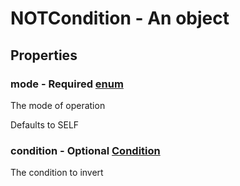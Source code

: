 

# NOTCondition - An object



## Properties



### mode - Required [enum](enum)



 The mode of operation



Defaults to SELF



### condition - Optional [Condition](Condition)



 The condition to invert

